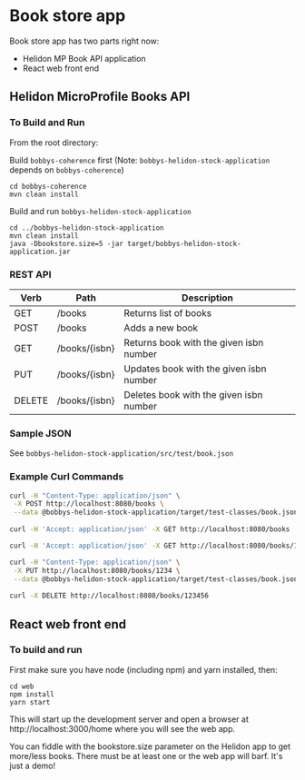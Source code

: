 # Book store app

Book store app has two parts right now: 

* Helidon MP Book API application
* React web front end


## Helidon MicroProfile Books API 

### To Build and Run

From the root directory: 

Build `bobbys-coherence` first (Note: `bobbys-helidon-stock-application` depends on `bobbys-coherence`)  
```
cd bobbys-coherence
mvn clean install
```
Build and run `bobbys-helidon-stock-application`
```
cd ../bobbys-helidon-stock-application
mvn clean install
java -Dbookstore.size=5 -jar target/bobbys-helidon-stock-application.jar
```

### REST API

|Verb|Path|Description
|----|----|-----------|
|GET|/books|Returns list of books|
|POST|/books|Adds a new book|
|GET|/books/{isbn}|Returns book with the given isbn number|
|PUT|/books/{isbn}|Updates book with the given isbn number|
|DELETE|/books/{isbn}|Deletes book with the given isbn number|

### Sample JSON

See `bobbys-helidon-stock-application/src/test/book.json`

### Example Curl Commands

```bash
curl -H "Content-Type: application/json" \
 -X POST http://localhost:8080/books \
 --data @bobbys-helidon-stock-application/target/test-classes/book.json
 
curl -H 'Accept: application/json' -X GET http://localhost:8080/books

curl -H 'Accept: application/json' -X GET http://localhost:8080/books/123456

curl -H "Content-Type: application/json" \
 -X PUT http://localhost:8080/books/1234 \
 --data @bobbys-helidon-stock-application/target/test-classes/book.json
 
curl -X DELETE http://localhost:8080/books/123456
```

## React web front end

### To build and run

First make sure you have node (including npm) and yarn installed, then:

```
cd web
npm install 
yarn start
```

This will start up the development server and open a browser at http://localhost:3000/home
where you will see the web app. 

You can fiddle with the bookstore.size parameter on the Helidon app to get more/less books. 
There must be at least one or the web app will barf.  It's just a demo! 

